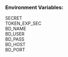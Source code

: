 ### Environment Variables:

SECRET  
TOKEN_EXP_SEC  
BD_NAME  
BD_USER  
BD_PASS  
BD_HOST  
BD_PORT
